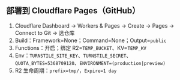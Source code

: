 ## 部署到 Cloudflare Pages（GitHub）

1. Cloudflare Dashboard → Workers & Pages → Create → Pages → Connect to Git → 选仓库
2. Build：Framework=None；Command=None；Output=`public`
3. Functions：开启；绑定 R2=`TEMP_BUCKET`、KV=`TEMP_KV`
4. Env：`TURNSTILE_SITE_KEY`、`TURNSTILE_SECRET`、`QUOTA_BYTES=5368709120`、`ENVIRONMENT=(production|preview)`
5. R2 生命周期：`prefix=tmp/`，`Expire=1 day`
